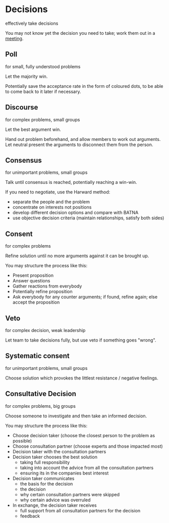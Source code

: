 # Decisions

effectively take decisions

You may not know yet the decision you need to take; work them out in a [meeting](meetings.md).

## Poll

for small, fully understood problems

Let the majority win.

Potentially save the acceptance rate in the form of coloured dots, to be able to come back to it later if necessary.

## Discourse

for complex problems, small groups

Let the best argument win.

Hand out problem beforehand, and allow members to work out arguments. Let neutral present the arguments to disconnect them from the person.

## Consensus

for unimportant problems, small groups

Talk until consensus is reached, potentially reaching a win-win.

If you need to negotiate, use the Harward method:

- separate the people and the problem
- concentrate on interests not positions
- develop different decision options and compare with BATNA
- use objective decision criteria (maintain relationships, satisfy both sides)

## Consent

for complex problems

Refine solution until no more arguments against it can be brought up.

You may structure the process like this:

- Present proposition
- Answer questions
- Gather reactions from everybody
- Potentially refine proposition
- Ask everybody for any counter arguments; if found, refine again; else accept the proposition

## Veto

for complex decision, weak leadership

Let team to take decisions fully, but use veto if something goes "wrong".

## Systematic consent

for unimportant problems, small groups

Choose solution which provokes the littlest resistance / negative feelings.

## Consultative Decision

for complex problems, big groups

Choose someone to investigate and then take an informed decision.

You may structure the process like this:

- Choose decision taker (choose the closest person to the problem as possible)
- Choose consultation partner (choose experts and those impacted most)
- Decision taker with the consultation partners
- Decision taker chooses the best solution
  - taking full responsibility
  - taking into account the advice from all the consultation partners
  - ensuring its in the companies best interest
- Decision taker communicates
  - the basis for the decision
  - the decision
  - why certain consultation partners were skipped
  - why certain advice was overruled
- In exchange, the decision taker receives
  - full support from all consultation partners for the decision
  - feedback
